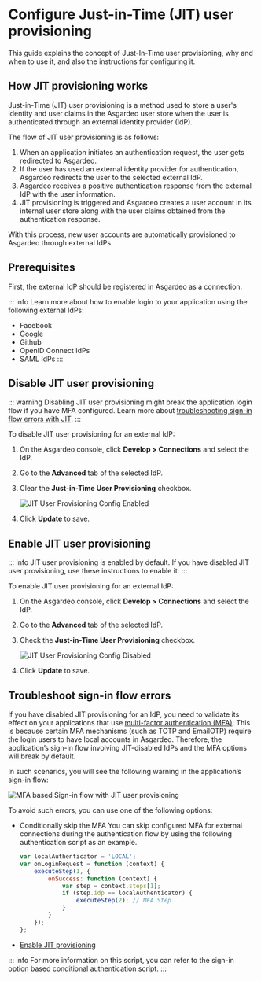 # Configure Just-in-Time (JIT) user provisioning

This guide explains the concept of Just-In-Time user provisioning, why and when to use it, and also the instructions for configuring it.

## How JIT provisioning works

Just-in-Time (JIT) user provisioning is a method used to store a user's identity and user claims in the Asgardeo user store when the user is authenticated through an <a :href="$withBase('/guides/authentication/#manage-connections')">external identity provider (IdP)</a>.

The flow of JIT user provisioning is as follows: 

1. When an application initiates an authentication request, the user gets redirected to Asgardeo. 
2. If the user has used an external identity provider for authentication, Asgardeo redirects the user to the selected external IdP. 
3. Asgardeo receives a positive authentication response from the external IdP with the user information.
4. JIT provisioning is triggered and Asgardeo creates a user account in its internal user store along with the user claims obtained from the authentication response.

With this process, new user accounts are automatically provisioned to Asgardeo through external IdPs.

## Prerequisites

First, the external IdP should be registered in Asgardeo as a connection. 

::: info
Learn more about how to enable login to your application using the following external IdPs: 
- <a :href="$withBase('/guides/authentication/social-login/add-facebook-login/')">Facebook</a>
- <a :href="$withBase('/guides/authentication/social-login/add-google-login/')">Google</a>
- <a :href="$withBase('/guides/authentication/social-login/add-github-login/')">Github</a>
- <a :href="$withBase('/guides/authentication/enterprise-login/add-oidc-idp-login/')">OpenID Connect IdPs</a>
- <a :href="$withBase('/guides/authentication/enterprise-login/add-saml-idp-login/')">SAML IdPs</a>
:::

## Disable JIT user provisioning

::: warning
Disabling JIT user provisioning might break the application login flow if you have MFA configured. Learn more about [troubleshooting sign-in flow errors with JIT](#troubleshoot-sign-in-flow-errors).
:::

To disable JIT user provisioning for an external IdP:

1. On the Asgardeo console, click **Develop > Connections** and select the IdP.
2. Go to the **Advanced** tab of the selected IdP.
3. Clear the **Just-in-Time User Provisioning** checkbox.
    
    <img :src="$withBase('/assets/img/guides/jit-provisioning/jit-enabled.png')" alt="JIT User Provisioning Config Enabled">

4. Click **Update** to save.

## Enable JIT user provisioning

::: info
JIT user provisioning is enabled by default. If you have disabled JIT user provisioning, use these instructions to enable it.
:::

To enable JIT user provisioning for an external IdP:

1. On the Asgardeo console, click **Develop > Connections** and select the IdP.
2. Go to the **Advanced** tab of the selected IdP.
3. Check the **Just-in-Time User Provisioning** checkbox.
    
    <img :src="$withBase('/assets/img/guides/jit-provisioning/jit-disabled.png')" alt="JIT User Provisioning Config Disabled">

4. Click **Update** to save.

## Troubleshoot sign-in flow errors

If you have disabled JIT provisioning for an IdP, you need to validate its effect on your applications that use [multi-factor authentication (MFA)](https://stasgrdocsdeeus201.z20.web.core.windows.net/asgardeo/docs/guides/authentication/mfa/). This is because certain MFA mechanisms (such as TOTP and EmailOTP) require the login users to have local accounts in Asgardeo. Therefore, the application’s sign-in flow involving JIT-disabled IdPs and the MFA options will break by default. 

In such scenarios, you will see the following warning in the application’s sign-in flow:

<img :src="$withBase('/assets/img/guides/jit-provisioning/jit-mfa-conflict.png')" alt="MFA based Sign-in flow with JIT user provisioning">

To avoid such errors, you can use one of the following options:
- Conditionally skip the MFA
    You can skip configured MFA for external connections during the authentication flow by using the
    following authentication script as an example.
    
    ```js
    var localAuthenticator = 'LOCAL';
    var onLoginRequest = function (context) {
        executeStep(1, {
            onSuccess: function (context) {
                var step = context.steps[1];
                if (step.idp == localAuthenticator) {
                    executeStep(2); // MFA Step
                }
            }
        });
    };
    ```
- [Enable JIT provisioning](#enable-jit-user-provisioning)

::: info
For more information on this script, you can refer to the <a :href="$withBase('/guides/authentication/conditional-auth/sign-in-option-based-template/#how-it-works')">sign-in option based conditional authentication script</a>.
:::

